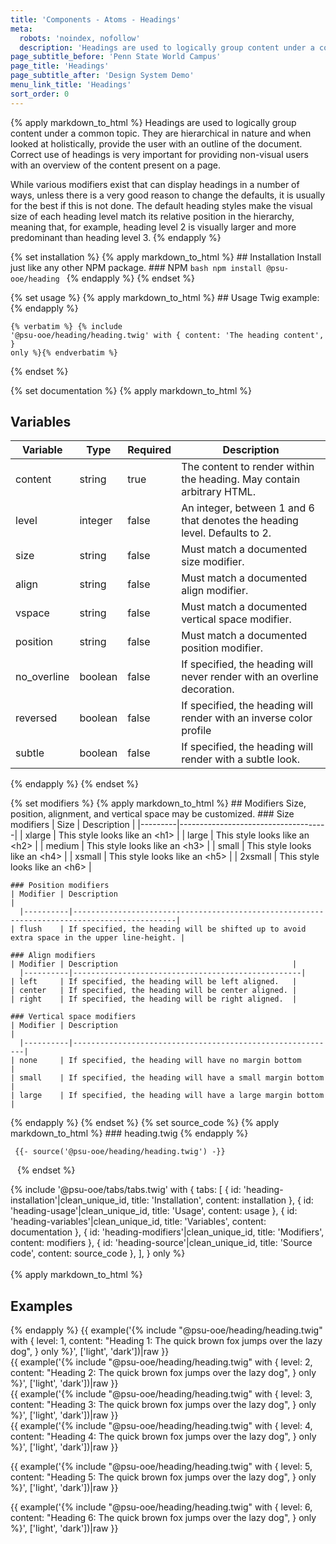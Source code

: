 ```yaml
---
title: 'Components - Atoms - Headings'
meta:
  robots: 'noindex, nofollow'
  description: 'Headings are used to logically group content under a common topic.'
page_subtitle_before: 'Penn State World Campus'
page_title: 'Headings'
page_subtitle_after: 'Design System Demo'
menu_link_title: 'Headings'
sort_order: 0
---
```

{% apply markdown_to_html %}
  Headings are used to logically group content under a common topic. They are
  hierarchical in nature and when looked at holistically, provide the user with
  an outline of the document. Correct use of headings is very important for
  providing non-visual users with an overview of the content present on a page.

  While various modifiers exist that can display headings in a number of ways,
  unless there is a very good reason to change the defaults, it is usually for
  the best if this is not done. The default heading styles make the visual size
  of each heading level match its relative position in the hierarchy, meaning
  that, for example, heading level 2 is visually larger and more predominant 
  than heading level 3.
{% endapply %}

{% set installation %}
  {% apply markdown_to_html %}
    ## Installation
    Install just like any other NPM package.
    ### NPM
    ```bash
    npm install @psu-ooe/heading
    ```
  {% endapply %}
{% endset %}

{% set usage %}
  {% apply markdown_to_html %}
    ## Usage
    Twig example:
  {% endapply %}
  <code><pre class="ds-example">{% verbatim %}
{% include '@psu-ooe/heading/heading.twig' with {
  content: 'The heading content',
} only %}{% endverbatim %}</pre></code>
{% endset %}

{% set documentation %}
  {% apply markdown_to_html %}
  ## Variables
  | Variable    | Type    | Required | Description                                                                 |
  |-------------|---------|----------|-----------------------------------------------------------------------------|
  | content     | string  | true     | The content to render within the heading. May contain arbitrary HTML.       |
  | level       | integer | false    | An integer, between 1 and 6 that denotes the heading level.  Defaults to 2. |
  | size        | string  | false    | Must match a documented size modifier.                                      |
  | align       | string  | false    | Must match a documented align modifier.                                     |
  | vspace      | string  | false    | Must match a documented vertical space modifier.                            |
  | position    | string  | false    | Must match a documented position modifier.                                  |
  | no_overline | boolean | false    | If specified, the heading will never render with an overline decoration.    |
  | reversed    | boolean | false    | If specified, the heading will render with an inverse color profile         |
  | subtle      | boolean | false    | If specified, the heading will render with a subtle look.                   |  
  {% endapply %}
{% endset %}

{% set modifiers %}
  {% apply markdown_to_html %}
    ## Modifiers
    Size, position, alignment, and vertical space may be customized.
    ### Size modifiers
    | Size    | Description                         |
      |---------|-------------------------------------|
    | xlarge  | This style looks like an &lt;h1&gt; |
    | large   | This style looks like an &lt;h2&gt; |
    | medium  | This style looks like an &lt;h3&gt; |
    | small   | This style looks like an &lt;h4&gt; |
    | xsmall  | This style looks like an &lt;h5&gt; |
    | 2xsmall | This style looks like an &lt;h6&gt; |
    
    ### Position modifiers
    | Modifier | Description                                                                                 |
      |----------|---------------------------------------------------------------------------------------------|
    | flush    | If specified, the heading will be shifted up to avoid extra space in the upper line-height. |
    
    ### Align modifiers
    | Modifier | Description                                       |
      |----------|---------------------------------------------------|
    | left     | If specified, the heading will be left aligned.   |
    | center   | If specified, the heading will be center aligned. |
    | right    | If specified, the heading will be right aligned.  |
    
    ### Vertical space modifiers
    | Modifier | Description                                               |
      |----------|-----------------------------------------------------------|
    | none     | If specified, the heading will have no margin bottom      |
    | small    | If specified, the heading will have a small margin bottom |
    | large    | If specified, the heading will have a large margin bottom |
  {% endapply %}
{% endset %}
{% set source_code %}
  {% apply markdown_to_html %}
    ### heading.twig
  {% endapply %}
  <code>
    <pre class="ds-example">
      {{- source('@psu-ooe/heading/heading.twig') -}}
    </pre>
  </code>
{% endset %}

{% include '@psu-ooe/tabs/tabs.twig' with {
  tabs: [
    { id: 'heading-installation'|clean_unique_id, title: 'Installation', content: installation },
    { id: 'heading-usage'|clean_unique_id, title: 'Usage', content: usage },
    { id: 'heading-variables'|clean_unique_id, title: 'Variables', content: documentation },
    { id: 'heading-modifiers'|clean_unique_id, title: 'Modifiers', content: modifiers },
    { id: 'heading-source'|clean_unique_id, title: 'Source code', content: source_code },
  ],
} only %}
<br>
<br>
{% apply markdown_to_html %}
  ## Examples
{% endapply %}
{{ example('{% include "@psu-ooe/heading/heading.twig" with {
  level: 1,
  content: "Heading 1: The quick brown fox jumps over the lazy dog",
} only %}', ['light', 'dark'])|raw }}
<br>
{{ example('{% include "@psu-ooe/heading/heading.twig" with {
  level: 2,
  content: "Heading 2: The quick brown fox jumps over the lazy dog",
} only %}', ['light', 'dark'])|raw }}
<br>
{{ example('{% include "@psu-ooe/heading/heading.twig" with {
  level: 3,
  content: "Heading 3: The quick brown fox jumps over the lazy dog",
} only %}', ['light', 'dark'])|raw }}
<br>
{{ example('{% include "@psu-ooe/heading/heading.twig" with {
  level: 4,
  content: "Heading 4: The quick brown fox jumps over the lazy dog",
} only %}', ['light', 'dark'])|raw }}
<br>

{{ example('{% include "@psu-ooe/heading/heading.twig" with {
  level: 5,
  content: "Heading 5: The quick brown fox jumps over the lazy dog",
} only %}', ['light', 'dark'])|raw }}
<br>

{{ example('{% include "@psu-ooe/heading/heading.twig" with {
  level: 6,
  content: "Heading 6: The quick brown fox jumps over the lazy dog",
} only %}', ['light', 'dark'])|raw }}
<br>
